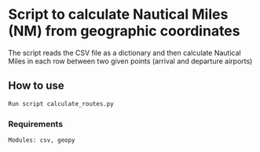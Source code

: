 # Script to calculate Nautical Miles (NM) from geographic coordinates 

The script reads the CSV file as a dictionary and then calculate Nautical Miles in each row between two given points (arrival and departure airports)

## How to use
```bash
Run script calculate_routes.py 
```
### Requirements
```bash
Modules: csv, geopy
```